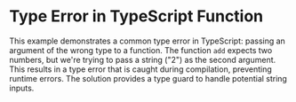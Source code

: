 # Type Error in TypeScript Function
This example demonstrates a common type error in TypeScript: passing an argument of the wrong type to a function.  The function `add` expects two numbers, but we're trying to pass a string ("2") as the second argument.  This results in a type error that is caught during compilation, preventing runtime errors. The solution provides a type guard to handle potential string inputs.